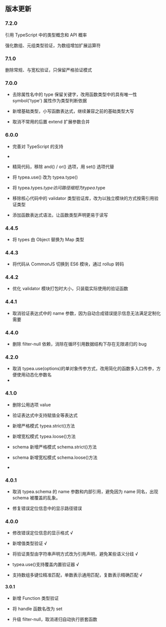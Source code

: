 ## 版本更新

### 7.2.0

引用 TypeScript 中的类型概念和 API 概率

强化数组、元组类型验证，为数组增加扩展运算符

### 7.1.0

删除常规、与宽松验证，只保留严格验证模式

### 7.0.0

- 去除属性名中的 type 保留关键字，改用函数类型中的具有唯一性 symbol('type') 属性作为类型判断依据

- 新增基础类型，小写函数表达式，继续兼容之前的基础类型大写

- 取消不常用的后置 extend 扩展参数合并

### 6.0.0

- 完善对 TypeScript 的支持
-
- 精简代码，移除 and() / or() 选项，用 set() 选项代替

- 将 typea.use() 改为 typea.type()

- 将 typea.types.$type 访问路径缩短为 typea.$type
- 移除核心代码中的 validator 类型验证库，改为以独立模块的方式按需引用验证类型

- 添加函数表达式语法，让函数类型声明更易于读写

### 4.4.5

- 将 types 由 Object 替换为 Map 类型

### 4.4.3

- 将代码从 CommonJS 切换到 ES6 模块，通过 rollup 转码

### 4.4.2

- 优化 validator 模块打包时大小，只装载实际使用的验证函数

### 4.4.1

- 取消验证表达式中的 name 参数，因为自动合成错误提示信息无法满足定制化需要

### 4.4.0

- 删除 filter-null 依赖，消除在循环引用数据结构下存在无限递归的 bug

### 4.2.0

- 取消 typea.use(options)的单对象传参方式，改用简化的函数多入口传参，方便使用动态化参数名
-

### 4.1.0

- 删除公用选项 value

- 验证表达式中支持赋值全等表达式

- 新增严格模式 typea.strict()方法

- 新增宽松模式 typea.loose()方法

- schema 新增严格模式 schema.strict()方法

- schema 新增宽松模式 schema.loose()方法
-

### 4.0.1

- 取消 typea.schema 的 name 参数和内部引用，避免因为 name 同名，出现 schema 被覆盖的乱象。

- 修复错误定位信息中的显示路径错误

### 4.0.0

- 修改错误定位信息的显示格式 √

- 新增值类型验证 √

- 将验证类型由字符串声明方式改为引用声明，避免某些语义分歧 √

- typea.use()支持覆盖内置验证器 √

- 支持数组多键位精准匹配，单数表示通用匹配，复数表示精确匹配 √

#### 3.0.1

- 新增 Function 类型验证

- 将 handle 函数名改为 set

- 升级 filter-null，取消递归自动执行嵌套函数
